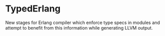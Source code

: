 # TypedErlang
New stages for Erlang compiler which enforce type specs in modules and attempt to benefit from this information while generating LLVM output.
